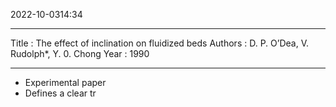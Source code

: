 2022-10-0314:34

---
Title :  The effect of inclination on fluidized beds
Authors :  D. P. O’Dea, V. Rudolph*, Y. 0. Chong
Year :  1990

---


* Experimental paper
* Defines a clear tr
